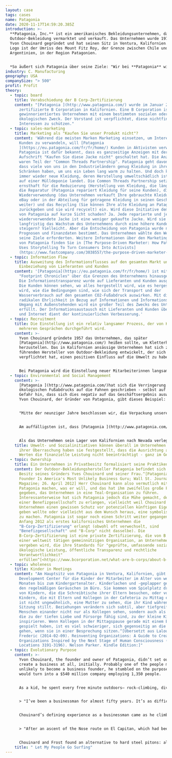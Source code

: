 ```yaml
---
layout: case
tags: cases
name: Patagonia
date: 2020-11-17T14:59:20.385Z
introduction: >-
  **Patagonia, Inc.** ist ein amerikanisches Bekleidungsunternehmen, das
  Outdoor-Bekleidung vermarktet und verkauft. Das Unternehmen wurde 1973 von
  Yvon Chouinard gegründet und hat seinen Sitz in Ventura, Kalifornien. Sein
  Logo ist der Umriss des Mount Fitz Roy, der Grenze zwischen Chile und
  Argentinien, in der Region Patagonien.


  *So äußert sich Patagonia über seine Ziele: "Wir bei **Patagonia** wissen, dass alles Leben auf der Erde vom Aussterben bedroht ist. Wir haben es uns zum Ziel gesetzt, alle unsere Ressourcen zu nutzen, um etwas dagegen zu tun: unser Unternehmen, unsere Investitionen, unsere Stimme und unsere Vorstellungskraft." 
industry: C. Manufacturing
geography: USA
companySize: "> 500"
profit: Profit
theory:
  - topic: board
    title: Verabschiedung der B Corp-Zertifizierung
    content: "[Patagonia ](http://www.patagonia.com/) wurde im Januar 2012 die erste
      zertifizierte B Corporation in Kalifornien. Eine B Corporation ist ein
      gewinnorientiertes Unternehmen mit einem bestimmten sozialen oder
      ökologischen Zweck. Der Vorstand ist verpflichtet, diese nichtfinanziellen
      Interessen zu schützen."
  - topic: sales-marketing
    title: Marketing als "Kaufen Sie unser Produkt nicht"?
    content: 'Während die meisten Marken Marketing einsetzen, um Interessenten in
      Kunden zu verwandeln, will [Patagonia
      ](https://eu.patagonia.com/fr/fr/home/) Kunden in Aktivisten verwandeln.
      Patagonia ist dafür bekannt, dass es ganzseitige Anzeigen mit der
      Aufschrift "Kaufen Sie diese Jacke nicht" geschaltet hat. Die Anzeigen
      waren Teil der "Common Threads Partnership". Patagonia geht davon aus,
      dass viele von uns in den Industrieländern genug Kleidung in ihren
      Schränken haben, um uns ein Leben lang warm zu halten. Und doch kaufen wir
      immer wieder neue Kleidung, deren Herstellung umweltschädlich ist und die
      auf einer Mülldeponie landet. Die Common Threads Partnership setzt sich
      ernsthaft für die Reduzierung (Herstellung von Kleidung, die länger hält),
      die Reparatur (Patagonia repariert Kleidung für seine Kunden), die
      Wiederverwendung (das Unternehmen verkauft Ihre gebrauchte Kleidung auf
      eBay oder in der Abteilung für getragene Kleidung in seinen Geschäften
      weiter) und das Recycling (Sie können Ihre alte Kleidung an Patagonia
      zurückgeben und sie wird recycelt) ein. Wird diese Initiative dem Wachstum
      von Patagonia auf kurze Sicht schaden? Ja. Jede reparierte und jede
      wiederverwendete Jacke ist eine weniger gekaufte Jacke. Wird sie
      langfristig das Wachstum des Unternehmens durch eine höhere Kundentreue
      steigern? Vielleicht. Aber die Entscheidung von Patagonia wurde nicht von
      Prognosen und Finanzdaten bestimmt. Das Unternehmen wählte den Weg, den
      seine Ziele erforderten. Weitere Informationen über den Marketingansatz
      von Patagonia finden Sie in [The Purpose-Driven Marketer: How Patagonia
      Uses Storytelling To Turn Consumers Into Activists]
      (https://www.fastcompany.com/3038557/the-purpose-driven-marketer-how-patagonia-uses-storytelling-to-turn-consume)'
  - topic: Information Flow
    title: Ausweitung des Informationsflusses auf den gesamten Markt unter
      Einbeziehung von Lieferanten und Kunden
    content: '[Patagonia](https://eu.patagonia.com/fr/fr/home/) ist mit seinen
      "Footprint Chronicles" über die Grenzen des Unternehmens hinausgegangen.
      Die Informationstransparenz wurde auf Lieferanten und Kunden ausgeweitet.
      Die Kunden können sehen, wo alles hergestellt wird, wie es hergestellt
      wird, wie die Bedingungen sind, wie sich der Transport und der
      Wasserverbrauch auf den gesamten CO2-Fußabdruck auswirken. Mit dieser
      radikalen Ehrlichkeit in Bezug auf Informationen und Informationsfluss im
      Umgang mit Außenstehenden wird ein großer Teil des Zwecks des Unternehmens
      erfüllt. Der Informationsaustausch mit Lieferanten und Kunden über E-Mail
      und Internet dient der kontinuierlichen Verbesserung.'
  - topic: Recruitment
    title: Die Einstellung ist ein relativ langsamer Prozess, der von Kollegen in
      mehreren Gesprächen durchgeführt wird.
    content: >-
      Yvon Chouinard gründete 1957 das Unternehmen, das später
      [Patagonia](http://www.patagonia.com/) heißen sollte, um Kletterhaken
      herzustellen. Das in Kalifornien ansässige Unternehmen hat sich zu einem
      führenden Hersteller von Outdoor-Bekleidung entwickelt, der sich
      verpflichtet hat, einen positiven Einfluss auf die Umwelt zu haben.


      Bei Patagonia wird die Einstellung neuer Mitarbeiterinnen langsam und in Absprache mit Gleichgesinnten gemacht, so viel wie möglich von Innen heraus.
  - topic: Environmental and Social Management
    content: >-
      [Patagonia ](http://www.patagonia.com/)hat sich die Verringerung seines
      ökologischen Fußabdrucks auf die Fahnen geschrieben - selbst auf die
      Gefahr hin, dass sich dies negativ auf das Geschäftsergebnis auswirkt.
      Yvon Chouinard, der Gründer von Patagonia, gibt dieses Beispiel:


      "Mitte der neunziger Jahre beschlossen wir, die Verpackung unserer Thermounterwäsche zu ändern. Wir verwendeten einen dicken, umlaufenden Kartonkopf in einem schweren Ziploc-Plastikbeutel... Für die schwerere Expeditionsunterwäsche entschieden wir uns, auf jegliche Verpackung zu verzichten und sie wie normale Kleidung aufzuhängen... Die Unterwäsche aus leichterem Material rollten wir einfach auf und banden sie mit einem Gummiband zusammen. Wir wurden gewarnt, dass wir mit einem Umsatzrückgang von 30 Prozent rechnen mussten... wir konkurrierten mit Unternehmen, die mit ihren Verpackungen extrem wettbewerbsfähig waren... Wir haben es trotzdem getan, weil es das Richtige war. Im ersten Jahr verhinderte diese Praxis, dass zwölf Tonnen Material in die ganze Welt verschifft... und auf Mülldeponien entsorgt wurden... es sparte dem Unternehmen 150.000 Dollar an unnötigen Verpackungen... (und) brachte uns einen 25-prozentigen Anstieg der Verkäufe von Thermounterwäsche. Da sie nicht in einer Verpackung versteckt waren und wie die normale Kleidung präsentiert werden mussten, konnten die Leute das Material fühlen und die Qualität schätzen. Und da sie wie die anderen Kleidungsstücke ausgestellt wurden, waren wir gezwungen, unsere Unterwäsche wie normale Kleidung aussehen zu lassen, so dass jetzt die meisten Capilene-Unterwäsche-Oberteile wie ein normales Hemd getragen werden können, was unserem Ziel entspricht, Kleidung herzustellen, die multifunktional ist."


      Am auffälligsten ist, dass [Patagonia ](http://www.patagonia.com/) im Sommer 1994 beschloss, alle konventionell angebaute Baumwolle durch Bio-Baumwolle zu ersetzen... Der Rohstoff kostete das Dreifache, und das Baumwollsortiment wurde von 91 auf 66 Modelle reduziert. Das war ein großes Risiko. Und doch sah Patagonia keine Alternative... Baumwollfelder, die nur drei Prozent der weltweiten Ackerfläche bedecken, waren für 10 Prozent des weltweiten Pestizideinsatzes und 25 Prozent des Einsatzes von Insektiziden verantwortlich. Entgegen allen Erwartungen erwies sich das Bio-Baumwollprogramm von Patagonia als finanziell vorteilhaft. Noch wichtiger ist, dass es andere in der Branche überzeugt hat, diesem Beispiel zu folgen.


      Als das Unternehmen sein Lager von Kalifornien nach Nevada verlegte, zogen auch viele Kollegen um. Einige stellten fest, dass es in Nevada viel wildes Land und Bundesland gibt, aber nur sehr wenig davon als Wildnis geschützt war. Vier Mitarbeiter ergriffen die Initiative. Sie erhielten Unterstützung von der Unternehmensleitung in Form von Gehältern und Einrichtungen. Sie bildeten eine breite Koalition, gingen nach Washington und betrieben Lobbyarbeit. Das Ergebnis war, dass 1,2 Millionen Hektar Wildnis geschützt wurden. ^\[Quelle: Laloux, Frederic. Reinventing Organizations. Nelson Parker (2014), Seiten 160-172]
    title: Umwelt- und Sozialinitiativen können überall im Unternehmen beginnen. Zu
      ihrer Überraschung haben sie festgestellt, dass die Ausrichtung an diesen
      Werten die finanzielle Leistung nicht beeinträchtigt - ganz im Gegenteil.
  - topic: Ownership
    title: Ein Unternehmen in Privatbesitz formalisiert seine Praktiken.
    content: Der Outdoor-Bekleidungshersteller Patagonia befindet sich zu 100 % im
      Besitz seines Gründers Yves Chouinard und seiner Frau.^[Patagonia's
      Founder Is America's Most Unlikely Business Guru; Wall St. Journal
      Magazine; 26. April 2012] Herr Chouinard kann also vermutlich mit
      Patagonia machen, was er will, und das hat ihm zweifellos große Freiheit
      gegeben, das Unternehmen in eine Teal-Organisation zu führen.
      Interessanterweise hat sich Patagonia jedoch die Mühe gemacht, den Status
      einer Benefizgesellschaft zu erlangen, vielleicht weil Chouinard dem
      Unternehmen einen gewissen Schutz vor potenziellen künftigen Eigentümern
      geben wollte oder vielleicht aus dem Wunsch heraus, eine symbolische Geste
      zu machen. Patagonia ist sogar noch einen Schritt weiter gegangen und hat
      Anfang 2012 als erstes kalifornisches Unternehmen die
      "B-Corp-Zertifizierung" erlangt (obwohl oft verwechselt, sind
      "Benefizgesellschaft" und "B-Corp" nicht dasselbe). Die
      B-Corp-Zertifizierung ist eine private Zertifizierung, die von B Lab,
      einer weltweit tätigen gemeinnützigen Organisation, an Unternehmen
      vergeben wird, die ihre Standards für "geprüfte, umfassende soziale und
      ökologische Leistung, öffentliche Transparenz und rechtliche
      Verantwortlichkeit"
      erfüllen^[<https://www.bcorporation.net/what-are-b-corps/about-b-lab>].
  - topic: wholeness
    title: Kinder in Meetings
    content: "Am Hauptsitz von Patagonia in Ventura, Kalifornien, gibt es ein Child
      Development Center für die Kinder der Mitarbeiter im Alter von wenigen
      Monaten bis zum Kindergartenalter. Kinderlachen und -geplapper gehören zu
      den regelmäßigen Geräuschen im Büro. Sie kommen vom Spielplatz draußen,
      von Kindern, die die Schreibtische ihrer Eltern besuchen, oder von
      Kindern, die mit Eltern und Kollegen in der Cafeteria zu Mittag essen. Es
      ist nicht ungewöhnlich, eine Mutter zu sehen, die ihr Kind während einer
      Sitzung stillt. Beziehungen verändern sich subtil, aber tiefgreifend, wenn
      Menschen einander nicht nur als Kollegen sehen, sondern auch als Menschen,
      die zu der tiefen Liebe und Fürsorge fähig sind, zu der kleine Kinder
      inspirieren. Wenn Kollegen in der Mittagspause gerade mit einem Baby
      gespielt haben, ist es viel schwieriger, sich gegenseitig an die Gurgel zu
      gehen, wenn sie in einer Besprechung sitzen.^[Übersetzt aus Laloux,
      Frederic (2014-02-09). Reinventing Organizations: A Guide to Creating
      Organizations Inspired by the Next Stage of Human Consciousness (Kindle
      Locations 3191-3196). Nelson Parker. Kindle Edition:]"
  - topic: Evolutionary Purpose
    content: >-
      Yvon Chouinard, the founder and owner of Patagonia, didn’t set out to
      create a business at all, initially. Probably one of the people most
      unlikely to become a business founder, he stumbled on the purpose that
      would turn into a $540 million company employing 1,350 people.


      As a kid, he spent every free minute outdoors— rock-climbing, diving, and training hawks for hunting. A misfit in school, Chouinard remembers that the classroom was mostly “an opportunity for me to practice holding my breath, so that on weekends I could free-dive deeper to catch the abundant abalone and lobster off the Malibu coast.” When he left school, he lived with no income, finding shelter in shacks on the beach or near the mountains, hopping on freight trains in pursuit of the next climb or dive. In 1957, he bought a used coal-fired forge from a junkyard and taught himself blacksmithing to make his own climbing pitons. When a few friends asked him to produce pitons for them, he found a way to sustain his simple lifestyle. For years, he would fabricate pitons in the winter months, making just enough money to spend April to July on the walls of Yosemite, devote the summer to the mountains of Wyoming, and then go back to Yosemite in the fall until snow fell in November. He wouldn’t have been considered a businessman by anybody, least of all himself. Now, as the owner of a multimillion-dollar company, he has turned into one, but he hasn’t lost sight of the lights and shadows of the profession:


      > "I’ve been a businessman for almost fifty years. It’s as difficult for me to say those words as it is for someone to admit to being an alcoholic or a lawyer. I’ve never respected the profession. It’s business that has to take the majority of the blame for being the enemy of nature, for destroying native cultures, for taking from the poor and giving to the rich, and poisoning the earth with the effluent from its factories. Yet business can produce food, cure disease, control population, employ people, and generally enrich our lives. And it can do these good things and make a profit without losing its soul."^\[Yvon Chouinard, Let My People Go Surfing, p. 3.]


      Chouinard’s defining experience as a businessman came as he climbed up a mountain in 1970.


      > "After an ascent of the Nose route on El Capitan, which had been pristine a few summers earlier, I came home disgusted with the degradation I had seen. The repeated hammering of hard steel pitons, during both placement and removal in the same fragile cracks, were severely disfiguring the rock. Frost \[his friend and partner in the forge] and I decided we would phase out the piton business. … Pitons were the mainstay of our business, but we were destroying the very rocks we loved."^\[Yvon Chouinard, Let My People Go Surfing, p. 31.]


      Chouinard and Frost found an alternative to hard steel pitons: aluminum chocks that can be wedged by hand and leave the rock unaltered. Two years later, Chouinard edited his first product catalog, and within a few months, the piton business was done; chocks sold faster than they could be made. Yvon Chouinard stumbled upon a need of the climbing world when he found a way for the activity he and others loved not to create environmental damage.^\[Laloux, Frederic (2014-02-09). Reinventing Organizations: A Guide to Creating Organizations Inspired by the Next Stage of Human Consciousness (Kindle Locations 4267-4295). Nelson Parker. Kindle Edition]
    title: " Let My People Go Surfing"
---
```

